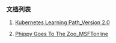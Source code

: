 ### 文档列表

1. [Kubernetes Learning Path_Version 2.0](https://github.com/caas-one/news.caas.one/blob/master/document/Kubernetes%20Learning%20Path_Version%202.0.pdf)

2. [Phippy Goes To The Zoo_MSFTonline](https://github.com/caas-one/news.caas.one/blob/master/document/Phippy%20Goes%20To%20The%20Zoo_MSFTonline.pdf)
